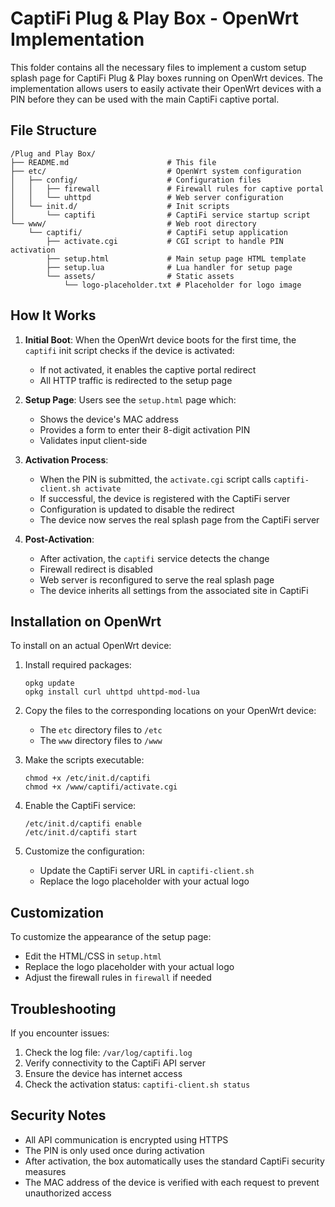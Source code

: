 # CaptiFi Plug & Play Box - OpenWrt Implementation

This folder contains all the necessary files to implement a custom setup splash page for CaptiFi Plug & Play boxes running on OpenWrt devices. The implementation allows users to easily activate their OpenWrt devices with a PIN before they can be used with the main CaptiFi captive portal.

## File Structure

```
/Plug and Play Box/
├── README.md                      # This file
├── etc/                           # OpenWrt system configuration
│   ├── config/                    # Configuration files
│   │   ├── firewall               # Firewall rules for captive portal
│   │   └── uhttpd                 # Web server configuration
│   └── init.d/                    # Init scripts
│       └── captifi                # CaptiFi service startup script
└── www/                           # Web root directory
    └── captifi/                   # CaptiFi setup application
        ├── activate.cgi           # CGI script to handle PIN activation
        ├── setup.html             # Main setup page HTML template
        ├── setup.lua              # Lua handler for setup page
        └── assets/                # Static assets
            └── logo-placeholder.txt # Placeholder for logo image
```

## How It Works

1. **Initial Boot**: When the OpenWrt device boots for the first time, the `captifi` init script checks if the device is activated:
   - If not activated, it enables the captive portal redirect
   - All HTTP traffic is redirected to the setup page

2. **Setup Page**: Users see the `setup.html` page which:
   - Shows the device's MAC address
   - Provides a form to enter their 8-digit activation PIN
   - Validates input client-side

3. **Activation Process**:
   - When the PIN is submitted, the `activate.cgi` script calls `captifi-client.sh activate`
   - If successful, the device is registered with the CaptiFi server
   - Configuration is updated to disable the redirect
   - The device now serves the real splash page from the CaptiFi server

4. **Post-Activation**:
   - After activation, the `captifi` service detects the change
   - Firewall redirect is disabled
   - Web server is reconfigured to serve the real splash page
   - The device inherits all settings from the associated site in CaptiFi

## Installation on OpenWrt

To install on an actual OpenWrt device:

1. Install required packages:
   ```
   opkg update
   opkg install curl uhttpd uhttpd-mod-lua
   ```

2. Copy the files to the corresponding locations on your OpenWrt device:
   - The `etc` directory files to `/etc`
   - The `www` directory files to `/www`

3. Make the scripts executable:
   ```
   chmod +x /etc/init.d/captifi
   chmod +x /www/captifi/activate.cgi
   ```

4. Enable the CaptiFi service:
   ```
   /etc/init.d/captifi enable
   /etc/init.d/captifi start
   ```

5. Customize the configuration:
   - Update the CaptiFi server URL in `captifi-client.sh`
   - Replace the logo placeholder with your actual logo

## Customization

To customize the appearance of the setup page:
- Edit the HTML/CSS in `setup.html`
- Replace the logo placeholder with your actual logo
- Adjust the firewall rules in `firewall` if needed

## Troubleshooting

If you encounter issues:
1. Check the log file: `/var/log/captifi.log`
2. Verify connectivity to the CaptiFi API server
3. Ensure the device has internet access
4. Check the activation status: `captifi-client.sh status`

## Security Notes

- All API communication is encrypted using HTTPS
- The PIN is only used once during activation
- After activation, the box automatically uses the standard CaptiFi security measures
- The MAC address of the device is verified with each request to prevent unauthorized access
